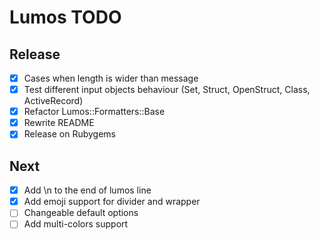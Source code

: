 # Lumos TODO

## Release
- [x] Cases when length is wider than message
- [x] Test different input objects behaviour (Set, Struct, OpenStruct, Class, ActiveRecord)
- [x] Refactor Lumos::Formatters::Base
- [x] Rewrite README
- [x] Release on Rubygems

## Next
- [x] Add \n to the end of lumos line
- [x] Add emoji support for divider and wrapper
- [ ] Changeable default options
- [ ] Add multi-colors support
